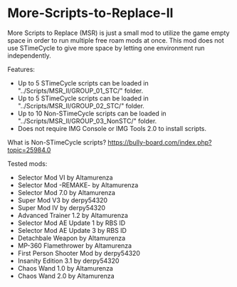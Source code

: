 # More-Scripts-to-Replace-II
More Scripts to Replace (MSR) is just a small mod to utilize the game empty space in order to run multiple free roam mods at once. This mod does not use STimeCycle to give more space by letting one environment run independently. 

Features:
- Up to 5 STimeCycle scripts can be loaded in "../Scripts/MSR_II/GROUP_01_STC/" folder.
- Up to 5 STimeCycle scripts can be loaded in "../Scripts/MSR_II/GROUP_02_STC/" folder.
- Up to 10 Non-STimeCycle scripts can be loaded in "../Scripts/MSR_II/GROUP_03_NonSTC/" folder.
- Does not require IMG Console or IMG Tools 2.0 to install scripts.

What is Non-STimeCycle scripts? https://bully-board.com/index.php?topic=25984.0

Tested mods:
- Selector Mod VI by Altamurenza
- Selector Mod -REMAKE- by Altamurenza
- Selector Mod 7.0 by Altamurenza
- Super Mod V3 by derpy54320
- Super Mod IV by derpy54320
- Advanced Trainer 1.2 by Altamurenza
- Selector Mod AE Update 1 by RBS ID
- Selector Mod AE Update 3 by RBS ID
- Detachbale Weapon by Altamurenza
- MP-360 Flamethrower by Altamurenza
- First Person Shooter Mod by derpy54320
- Insanity Edition 3.1 by derpy54320
- Chaos Wand 1.0 by Altamurenza
- Chaos Wand 2.0 by Altamurenza
